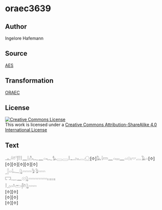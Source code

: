 # oraec3639

## Author

Ingelore Hafemann

## Source

[AES](https://github.com/simondschweitzer/aes)

## Transformation

[ORAEC](https://oraec.github.io/)

## License

<a rel="license" href="http://creativecommons.org/licenses/by-sa/4.0/"><img alt="Creative Commons License" style="border-width:0" src="https://i.creativecommons.org/l/by-sa/4.0/88x31.png" /></a><br />This work is licensed under a <a rel="license" href="http://creativecommons.org/licenses/by-sa/4.0/">Creative Commons Attribution-ShareAlike 4.0 International License</a>

## Text

𓊵𓏐𓏊𓊹𓎝𓎛𓈖𓍛𓀯𓆑𓈖𓏏𓆑𓅊𓈀𓈀𓎛𓂝𓏭𓐛𓈌[⯑]𓅓𓇋𓏠𓈖𓏏𓏥𓈖𓏏𓇳𓏤𓎟𓐛𓄿𓏏[⯑][⯑][⯑][⯑][⯑][⯑]<br>
𓃀𓏏𓇋𓐘𓊮𓎆𓎆𓎆𓎆𓎆𓎆𓅱𓅱𓎆𓎆𓎆𓎆<br>
𓉐𓊃𓈖𓇳𓊮𓎆𓎆𓎆𓎆𓎆𓎆𓎆𓎆𓎆𓎆𓎆𓎆𓏥𓏥𓏤<br>
𓎛𓈎𓏏𓏊𓂧𓋴𓏊𓊮𓎆𓎆𓎆𓎆𓎆<br>
[⯑][⯑]<br>
[⯑][⯑]<br>
[⯑][⯑]<br>
